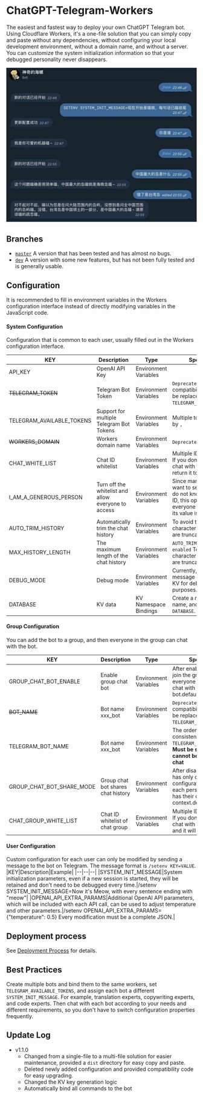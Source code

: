 # ChatGPT-Telegram-Workers

The easiest and fastest way to deploy your own ChatGPT Telegram bot. Using Cloudflare Workers, it's a one-file solution that you can simply copy and paste without any dependencies, without configuring your local development environment, without a domain name, and without a server. You can customize the system initialization information so that your debugged personality never disappears.

![](./demo.jpg)

## Branches
- [`master`](https://github.com/TBXark/ChatGPT-Telegram-Workers/tree/master) A version that has been tested and has almost no bugs.
- [`dev`](https://github.com/TBXark/ChatGPT-Telegram-Workers/tree/dev) A version with some new features, but has not been fully tested and is generally usable.

## Configuration

It is recommended to fill in environment variables in the Workers configuration interface instead of directly modifying variables in the JavaScript code.

#### System Configuration
Configuration that is common to each user, usually filled out in the Workers configuration interface.

|KEY|Description|Type|Special Notes|
|--|--|--|--|
|API_KEY|OpenAI API Key|Environment Variables||
|~~TELEGRAM_TOKEN~~|Telegram Bot Token|Environment Variables|`Deprecated`, provides compatibility code, and can be replaced by `TELEGRAM_AVAILABLE_TOKENS`.|
|TELEGRAM_AVAILABLE_TOKENS|Support for multiple Telegram Bot Tokens|Environment Variables|Multiple tokens separated by `,`|
|~~WORKERS_DOMAIN~~|Workers domain name|Environment Variables|`Deprecated`|
|CHAT_WHITE_LIST|Chat ID whitelist|Environment Variables|Multiple IDs separated by `,`. If you don't know the ID, chat with the bot and it will return it to you.|
|I_AM_A_GENEROUS_PERSON|Turn off the whitelist and allow everyone to access|Environment Variables|Since many people do not want to set up a whitelist or do not know how to get the ID, this option allows everyone to access when its value is `true`.|
|AUTO_TRIM_HISTORY|Automatically trim the chat history|Environment Variables|To avoid the 4096 character limit, messages are truncated.|
|MAX_HISTORY_LENGTH|The maximum length of the chat history|Environment Variables|`AUTO_TRIM_HISTORY is enabled` To avoid the 4096 character limit, messages are truncated.|
|DEBUG_MODE|Debug mode|Environment Variables|Currently, the latest message can be saved to KV for debugging purposes.|
|DATABASE|KV data|KV Namespace Bindings|Create a new KV with any name, and then bind it to `DATABASE`.|

#### Group Configuration
You can add the bot to a group, and then everyone in the group can chat with the bot.

|KEY|Description|Type|Special Notes|
|--|--|--|--|
|GROUP_CHAT_BOT_ENABLE|Enable group chat bot|Environment Variables|After enabling, the bot will join the group, and then everyone in the group can chat with the bot.default:`true`|
|~~BOT_NAME~~|Bot name xxx_bot|Environment Variables|`Deprecated`, provides compatibility code, and can be replaced by `TELEGRAM_BOT_NAME`.|
|TELEGRAM_BOT_NAME|Bot name xxx_bot|Environment Variables|The order must be consistent with `TELEGRAM_AVAILABLE_TOKENS`. **Must be set up otherwise cannot be used in group chat**|
|GROUP_CHAT_BOT_SHARE_MODE|Group chat bot shares chat history|Environment Variables|After disabling, the group has only one session and configuration. If enabled, each person in the group has their own conversation context.default:`false`|
|CHAT_GROUP_WHITE_LIST|Chat ID whitelist of chat group |Environment Variables|Multiple IDs separated by `,`. If you don't know the ID, chat with the bot in group and it will return it to you.|
#### User Configuration
Custom configuration for each user can only be modified by sending a message to the bot on Telegram. The message format is `/setenv KEY=VALUE`.
|KEY|Description|Example|
|--|--|--|
|SYSTEM_INIT_MESSAGE|System initialization parameters, even if a new session is started, they will be retained and don't need to be debugged every time.|/setenv SYSTEM_INIT_MESSAGE=Now it's Meow, with every sentence ending with "meow"|
|OPENAI_API_EXTRA_PARAMS|Additional OpenAI API parameters, which will be included with each API call, can be used to adjust temperature and other parameters.|/setenv OPENAI_API_EXTRA_PARAMS={"temperature": 0.5} Every modification must be a complete JSON.|

## Deployment process
See [Deployment Process](./DEPLOY_EN.md) for details.

## Best Practices
Create multiple bots and bind them to the same workers, set `TELEGRAM_AVAILABLE_TOKENS`, and assign each bot a different `SYSTEM_INIT_MESSAGE`. For example, translation experts, copywriting experts, and code experts. Then chat with each bot according to your needs and different requirements, so you don't have to switch configuration properties frequently.

## Update Log
- v1.1.0
    - Changed from a single-file to a multi-file solution for easier maintenance, provided a `dist` directory for easy copy and paste.
    - Deleted newly added configuration and provided compatibility code for easy upgrading.
    - Changed the KV key generation logic
    - Automatically bind all commands to the bot